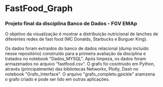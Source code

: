 # FastFood_Graph
### Projeto final da disciplina Banco de Dados - FGV EMAp

O objetivo da visualização é mostrar a distribuição nutricional de lanches de diferentes redes de fast food (MC Donalds, Starbucks e Burguer King). 

Os dados foram extraidos do banco de dados relacional (dump incluido nesse repositório) construido para a primeira avaliação da disciplina e tratados no notebook "Dados_MYSQL".
Após limpeza, os dados foram armazenados no arquivo "fastfood.csv".
O grafo foi cosntruido em Python, através (principalmente) das bibliotecas Networkx, Plotly, Dash no notebook "Grafo_Interface".
O arquivo "grafo_completo.gpickle" aramzena o grafo criado e pode ser lido em outras aplicações.









